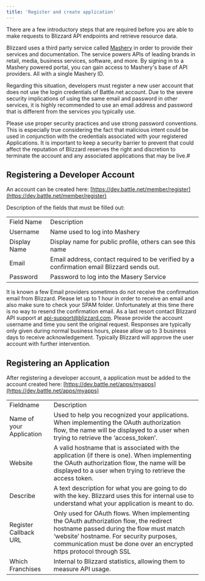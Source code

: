 ```yaml
---
title: 'Register and create application'
---
```


There are a few introductory steps that are required before you are able to make requests to Blizzard API endpoints and retrieve resource data.

Blizzard uses a third party service called [Mashery](http://www.mashery.com/) in order to provide their services and documentation. The service powers APIs of leading brands in retail, media, business services, software, and more. By signing in to a Mashery powered portal, you can gain access to Mashery's base of API providers. All with a single Mashery ID.

Regarding this situation, developers must register a new user account that does not use the login credentials of Battle.net account. Due to the severe security implications of using the same email and password in other services, it is highly recommended to use an email address and password that is different from the services you typically use.

Please use proper security practices and use strong password conventions. This is especially true considering the fact that malicious intent could be used in conjunction with the credentials associated with your registered Applications. It is important to keep a security barrier to prevent that could affect the reputation of Blizzard reserves the right and discretion to terminate the account and any associated applications that may be live.#

## Registering a Developer Account
An account can be created here:
[https://dev.battle.net/member/register](https://dev.battle.net/member/register)

Description of the fields that must be filled out:
<table>
  <tr>
    <td>Field Name</td>
    <td>Description</td>
  </tr>
  <tr>
    <td>Username</td>
    <td>Name used to log into Mashery</td>
  </tr>
  <tr>
    <td>Display Name</td>
    <td>Display name for public profile, others can see this name</td>
  </tr>
  <tr>
    <td>Email</td>
    <td>Email address, contact required to be verified by a confirmation email Blizzard sends out. </td>
  </tr>
  <tr>
    <td>Password</td>
    <td>Password to log into the Masery Service</td>
  </tr>
</table>

It is known a few Email providers sometimes do not receive the confirmation email from Blizzard. Please let up to 1 hour in order to receive an email and also make sure to check your SPAM folder. Unfortunately at this time there is no way to resend the confirmation email. As a last resort contact Blizzard API support at [api-support@blizzard.com](mailto:api-support@blizzard.com). Please provide the account username and time you sent the original request. Responses are typically only given during normal business hours, please allow up to 3 business days to receive acknowledgement. Typically Blizzard will approve the user account with further intervention.

## Registering an Application
After registering a developer account, a application must be added to the account created here:
[https://dev.battle.net/apps/myapps](https://dev.battle.net/apps/myapps)

<table>
  <tr>
    <td>Fieldname</td>
    <td>Description</td>
  </tr>
  <tr>
    <td>Name of your Application</td>
    <td>Used to help you recognized your applications. When implementing the OAuth authorization flow, the name will be displayed to a user when trying to retrieve the ‘access_token’.</td>
  </tr>
  <tr>
    <td>Website</td>
    <td>A valid hostname that is associated with the application (if there is one). When implementing the OAuth authorization flow, the name will be displayed to a user when trying to retrieve the access token.</td>
  </tr>
  <tr>
    <td>Describe</td>
    <td>A text description for what you are going to do with the key. Blizzard uses this for internal use to understand what your application is meant to do.</td>
  </tr>
  <tr>
    <td>Register Callback URL</td>
    <td>Only used for OAuth flows. When implementing the OAuth authorization flow, the redirect hostname passed during the flow must match ‘website’ hostname. For security purposes, communication must be done over an encrypted https protocol through SSL</td>
  </tr>
  <tr>
    <td>Which Franchises</td>
    <td>Internal to Blizzard statistics, allowing them to measure API usage.</td>
  </tr>
</table>